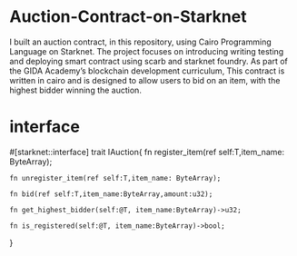 # Auction-Contract-on-Starknet
I built an auction contract, in this repository, using Cairo Programming Language on Starknet.
The project focuses on introducing writing testing and deploying smart contract using scarb and starknet foundry.
As part of the GIDA Academy’s blockchain development curriculum, This contract is written in cairo and is designed to allow users to bid on an item, with the highest bidder winning the auction. 

# interface


#[starknet::interface]
trait IAuction<T>{
    fn register_item(ref self:T,item_name: ByteArray);

    fn unregister_item(ref self:T,item_name: ByteArray);

    fn bid(ref self:T,item_name:ByteArray,amount:u32);

    fn get_highest_bidder(self:@T, item_name:ByteArray)->u32;
    
    fn is_registered(self:@T, item_name:ByteArray)->bool;
}
